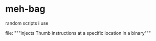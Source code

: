 # meh-bag
random scripts i use

file: 
"""injects Thumb instructions at a specific location in a binary"""
